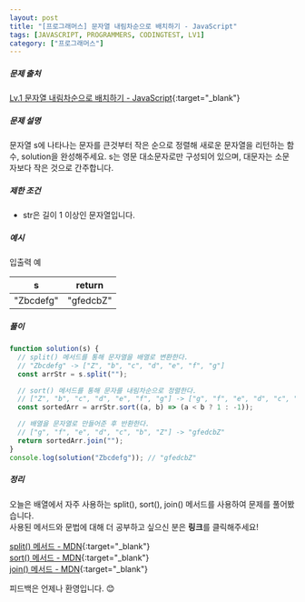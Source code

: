 ```yaml
---
layout: post
title: "[프로그래머스] 문자열 내림차순으로 배치하기 - JavaScript"
tags: [JAVASCRIPT, PROGRAMMERS, CODINGTEST, LV1]
category: ["프로그래머스"]
---
```


##### 문제 출처

[Lv.1 문자열 내림차순으로 배치하기 - JavaScript](https://programmers.co.kr/learn/courses/30/lessons/12917?language=javascript){:target="\_blank"}

##### 문제 설명

문자열 s에 나타나는 문자를 큰것부터 작은 순으로 정렬해 새로운 문자열을 리턴하는 함수, solution을 완성해주세요.
s는 영문 대소문자로만 구성되어 있으며, 대문자는 소문자보다 작은 것으로 간주합니다.

##### 제한 조건

- str은 길이 1 이상인 문자열입니다.

##### 예시

입출력 예

| s         | return    |
| --------- | --------- |
| "Zbcdefg" | "gfedcbZ" |

##### 풀이

```javascript
function solution(s) {
  // split() 메서드를 통해 문자열을 배열로 변환한다.
  // "Zbcdefg" -> ["Z", "b", "c", "d", "e", "f", "g"]
  const arrStr = s.split("");

  // sort() 메서드를 통해 문자를 내림차순으로 정렬한다.
  // ["Z", "b", "c", "d", "e", "f", "g"] -> ["g", "f", "e", "d", "c", "b", "Z"]
  const sortedArr = arrStr.sort((a, b) => (a < b ? 1 : -1));

  // 배열을 문자열로 만들어준 후 반환한다.
  // ["g", "f", "e", "d", "c", "b", "Z"] -> "gfedcbZ"
  return sortedArr.join("");
}
console.log(solution("Zbcdefg")); // "gfedcbZ"
```

##### 정리

오늘은 배열에서 자주 사용하는 split(), sort(), join() 메서드를 사용하여 문제를 풀어봤습니다.<br />
사용된 메서드와 문법에 대해 더 공부하고 싶으신 분은 **링크**를 클릭해주세요!

[split() 메서드 - MDN](https://developer.mozilla.org/ko/docs/Web/JavaScript/Reference/Global_Objects/String/split){:target="\_blank"}<br />
[sort() 메서드 - MDN](https://developer.mozilla.org/ko/docs/Web/JavaScript/Reference/Global_Objects/Array/sort){:target="\_blank"}<br />
[join() 메서드 - MDN](https://developer.mozilla.org/ko/docs/Web/JavaScript/Reference/Global_Objects/Array/join){:target="\_blank"}

피드백은 언제나 환영입니다. 😊
